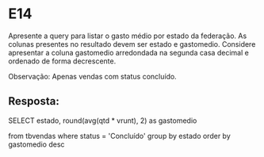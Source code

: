 # E14
Apresente a query para listar o gasto médio por estado da federação. As colunas presentes no resultado devem ser estado e gastomedio. Considere apresentar a coluna gastomedio arredondada na segunda casa decimal e ordenado de forma decrescente.

Observação: Apenas vendas com status concluído.

## Resposta:
SELECT 
	estado,
	round(avg(qtd * vrunt), 2) as gastomedio
	
from tbvendas 
where status = 'Concluído'
group by estado
order by gastomedio desc
